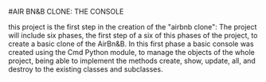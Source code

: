 #AIR BN&B CLONE: THE CONSOLE

this project is the first step in the creation of the "airbnb clone":
The project will include six phases, the first step of a six of this phases of the project, to create a basic clone of the AirBn&B. In this first phase a basic console was created using the Cmd Python module,   to manage the objects of the whole project, being able to implement the methods create, show, update, all, and destroy to the existing classes and subclasses.
 
